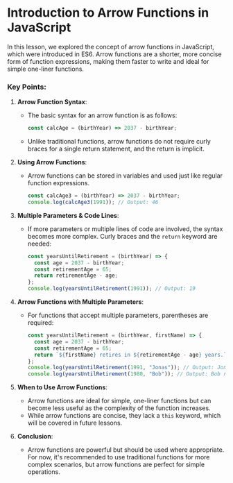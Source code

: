 # Introduction to Arrow Functions in JavaScript

In this lesson, we explored the concept of arrow functions in JavaScript, which were introduced in ES6. Arrow functions are a shorter, more concise form of function expressions, making them faster to write and ideal for simple one-liner functions.

### Key Points:

1. **Arrow Function Syntax**:

   - The basic syntax for an arrow function is as follows:
     ```javascript
     const calcAge = (birthYear) => 2037 - birthYear;
     ```
   - Unlike traditional functions, arrow functions do not require curly braces for a single return statement, and the return is implicit.

2. **Using Arrow Functions**:

   - Arrow functions can be stored in variables and used just like regular function expressions.
     ```javascript
     const calcAge3 = (birthYear) => 2037 - birthYear;
     console.log(calcAge3(1991)); // Output: 46
     ```

3. **Multiple Parameters & Code Lines**:

   - If more parameters or multiple lines of code are involved, the syntax becomes more complex. Curly braces and the `return` keyword are needed:
     ```javascript
     const yearsUntilRetirement = (birthYear) => {
       const age = 2037 - birthYear;
       const retirementAge = 65;
       return retirementAge - age;
     };
     console.log(yearsUntilRetirement(1991)); // Output: 19
     ```

4. **Arrow Functions with Multiple Parameters**:

   - For functions that accept multiple parameters, parentheses are required:
     ```javascript
     const yearsUntilRetirement = (birthYear, firstName) => {
       const age = 2037 - birthYear;
       const retirementAge = 65;
       return `${firstName} retires in ${retirementAge - age} years.`;
     };
     console.log(yearsUntilRetirement(1991, "Jonas")); // Output: Jonas retires in 19 years.
     console.log(yearsUntilRetirement(1980, "Bob")); // Output: Bob retires in 8 years.
     ```

5. **When to Use Arrow Functions**:

   - Arrow functions are ideal for simple, one-liner functions but can become less useful as the complexity of the function increases.
   - While arrow functions are concise, they lack a `this` keyword, which will be covered in future lessons.

6. **Conclusion**:
   - Arrow functions are powerful but should be used where appropriate. For now, it's recommended to use traditional functions for more complex scenarios, but arrow functions are perfect for simple operations.
